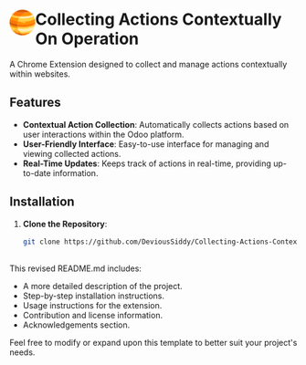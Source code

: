 # <img src="public/icons/icon_48.png" width="45" align="left"> Collecting Actions Contextually On Operation

A Chrome Extension designed to collect and manage actions contextually within websites.

## Features

- **Contextual Action Collection**: Automatically collects actions based on user interactions within the Odoo platform.
- **User-Friendly Interface**: Easy-to-use interface for managing and viewing collected actions.
- **Real-Time Updates**: Keeps track of actions in real-time, providing up-to-date information.

## Installation

1. **Clone the Repository**:
   ```bash
   git clone https://github.com/DeviousSiddy/Collecting-Actions-Contextually-Of-Operations.git


   
This revised README.md includes:
- A more detailed description of the project.
- Step-by-step installation instructions.
- Usage instructions for the extension.
- Contribution and license information.
- Acknowledgements section.

Feel free to modify or expand upon this template to better suit your project's needs.
